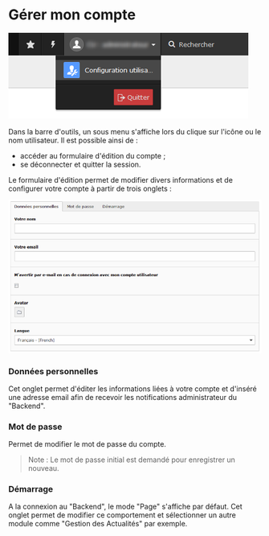 # Gérer mon compte

![](/assets/admin_TYPO3_account.png)

Dans la barre d'outils, un sous menu s'affiche lors du clique sur l'icône ou le nom utilisateur. Il est possible ainsi de :

* accéder au formulaire d'édition du compte ;
* se déconnecter et quitter la session.

Le formulaire d'édition permet de modifier divers informations et de configurer votre compte à partir de trois onglets :

![](/assets/admin_TYPO3_edit_account.png)

### Données personnelles

Cet onglet permet d'éditer les informations liées à votre compte et d'inséré une adresse email afin de recevoir les notifications administrateur du "Backend".

### Mot de passe

Permet de modifier le mot de passe du compte. 

> Note : Le mot de passe initial est demandé pour enregistrer un nouveau.

### Démarrage

A la connexion au "Backend", le mode "Page" s'affiche par défaut. Cet onglet permet de modifier ce comportement et sélectionner un autre module comme "Gestion des Actualités" par exemple.

